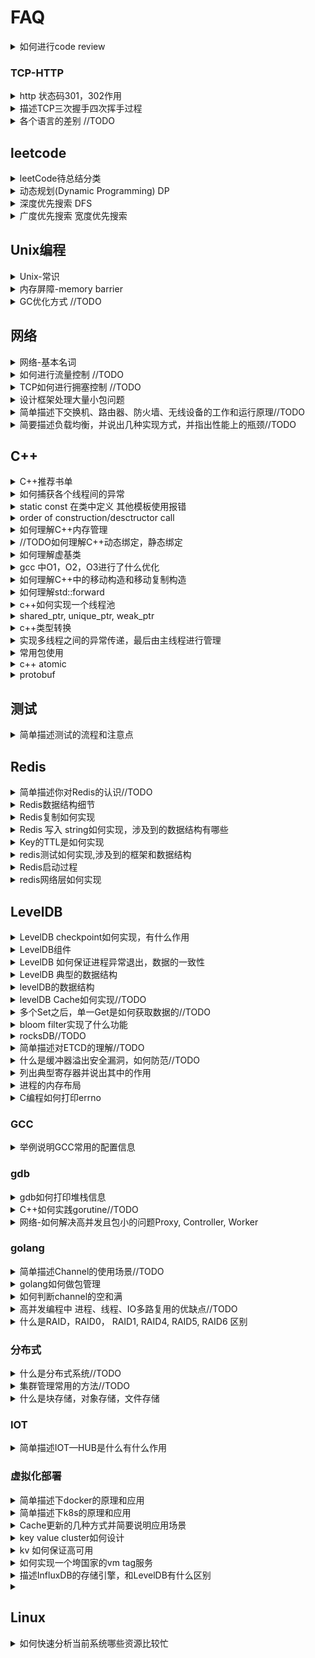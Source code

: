 # FAQ

<details><summary>如何进行code review</summary>

- 代码局部性
- 边界条件是否断
- 是否有资源泄漏

</details>

### TCP-HTTP

<details><summary>http 状态码301，302作用</summary>

- [参考](https://www.jianshu.com/p/93555718732a)
- 1XX 信息性状态码
- 2XX 成功状态码
- 3XX 用户已经移动的文件并且常被包含在头信息中指定的新的地址信息
  - 301 文档在别处，新的地址在头信息中
  - 302 与301相同，只是在头信息中所给的URL是临时的。
- 4XX 用户指定客户端的错误
  - 401 未授权
- 5XX 用户指定服务器的错误
  - 500 服务器内部错误
  - 501 未实现
  - 502 网关错误
  - 503 服务无法获取
  - 504 网关超时
  - 505 不支持的HTTP版本

</details>

<details><summary>描述TCP三次握手四次挥手过程</summary>

#### 三次握手

- client 发送 SYN SEQ=100，(SYN-SEND)
- server接收到 发送SYN SEQ=200， ACK=101 (SYN-RECE)
- client 接收到后发送 ACK=201 established

#### 四次挥手

- client 发送 FIN Seq=4000 进入 FIN_WAIT_1
- server 发送 ACK=4001  进入 CLOSE_WAIT
- client 接收 ACK=4001  进入  FIN_WAIT_2
- server 发送 FIN Seq=5000 ACK=4001 进入  LAST_ACK
- client 接收 FIN 回复ACK Ack=5001 Seq=4001 进入 TIME_WAIT
- server 接收 ACK 进入 CLOSED
- client 经过 2MSL进入 CLOSED

#### TCP报文头

![TCP报文头](z_images/faq.md/z_images-faq.md-2019-04-29-22-01-45.png)
1) 序号：Seq（Sequence Number）序号占32位，用来标识从计算机A发送到计算机B的数据包的序号，计算机发送数据时对此进行标记。
2) 确认号：Ack（Acknowledge Number）确认号占32位，客户端和服务器端都可以发送，Ack = Seq + 1。
3) 标志位：每个标志位占用1Bit，共有6个，分别为 URG、ACK、PSH、RST、SYN、FIN，具体含义如下：
URG：紧急指针（urgent pointer）有效。
ACK：确认序号有效。
PSH：接收方应该尽快将这个报文交给应用层。
RST：重置连接。
SYN：建立一个新连接。
FIN：断开一个连接。
对英文字母缩写的总结：Seq 是 Sequence 的缩写，表示序列；Ack(ACK) 是 Acknowledge 的缩写，表示确认；SYN 是 Synchronous 的缩写，愿意是“同步的”，这里表示建立同步连接；FIN 是 Finish 的缩写，表示完成。

</details>

<details><summary>各个语言的差别 //TODO</summary>

- c 和golang
  - 相同
    - 静态强类型编译语言
  - 不同
    - golang提供了GC
    - 指针操作

</details>

## leetcode

<details><summary>leetCode待总结分类</summary>

- 数组
  - 有序
    - 双指针
    - 反向计算
  - 无序
    - 集合数据结构
    - 打表法
- String
- 树
  - 递归
  - while

- 哈希表
  - 求和
  - 最短路径
- 560 和为K的子数组
- 二分查找
  - 双指针
  - 贪心算法
  - 回溯算法
  - 链表
  - 位运算
  - 堆
  - 图

  - 排序
  - 并查集
  - 分治算法
  - 二叉搜索树
  - 字典树
  - sliding Window
  - 递归
  - 队列
  - Map
  - 拓扑排序
  - Random

</details>

<details><summary>动态规划(Dynamic Programming) DP</summary>

> 若要解一个给定的问题，我们需要先解其不同的部门（子问题），再根据子问题的解以得出原问题的解。<br/>
>确认原问题与子问题、动态规划状态、边界状态结值、状态转移方程等。

- 阶梯步骤
  - 确认原问题和子问题
  - 确认动态规划状态单一
  - 确认边界状态的值
  - 状态转移方程

- 64 Minimum Path Sum
  - dp[i][j] = grid[i][j] + min(dp[i - 1][j], dp[i][j - 1]);
- 118 Pascal's Triangle
  - dp.push_back(max(num[i] + dp[i - 2], dp[i - 1]));
- 119 Pascal's Triangle II
  - res[j] += res[j-1]
- 198 house Robber
  - max(dp[i-2] + nums[i], num[i-1])
- 213 house Robber II
- 爬楼梯
  - n(i) = n(i-1) + n(i-2) (i >= 3)
- 最大字段和

</details>

<details><summary>深度优先搜索 DFS</summary>

1. 首先将根节点放入队列中。
2. 从队列中取出第一个节点，并检验它是否为目标。
   1. 如果找到目标，则结束搜寻并回传结果。
   2. 否则将它某一个尚未检验过的直接子节点加入队列中。
3. 重复步骤2。
4. 如果不存在未检测过的直接子节点。
   1. 将上一级节点加入队列中。
   2. 重复步骤2。
5. 重复步骤4。
6. 若队列为空，表示整张图都检查过了——亦即图中没有欲搜寻的目标。结束搜寻并回传“找不到目标”。

</details>

<details><summary>广度优先搜索 宽度优先搜索</summary>

 1. 首先将根节点放入队列中。
 2. 从队列中取出第一个节点，并检验它是否为目标。
    1. 如果找到目标，则结束搜索并回传结果。
    2. 否则将它所有尚未检验过的直接子节点加入队列中。
 3. 若队列为空，表示整张图都检查过了——亦即图中没有欲搜索的目标。结束搜索并回传“找不到目标”。
 4. 重复步骤2。

 </details>

## Unix编程

<details><summary>Unix-常识</summary>

- 多线程如何跑在多核心上
- 虚拟内存系统的缓存
- 页表
  - 将虚拟页映射到物理页

</details>

<details><summary>内存屏障-memory barrier</summary>

> 主要用处保证内存数据和处理器数据和缓存数据一致性，因为当某个处理器上改变某个变量X时，
> 那么其他处理器的X副本都必须失效，否则将会读取错误的值。大多数现代计算机为了提高性能而
> 采用乱序执行，写操作之后读操作之前插入内存屏障。

</details>

<details><summary>GC优化方式 //TODO</summary></details>

## 网络

<details><summary>网络-基本名词</summary>

> MSS = MTU - sizeof(TCPHDR) - sizeof(IPHDR)
> On receipt of the MSS option the calculation of the size of segmentthat 
>can be sent is:
> SndMaxSegSiz = MIN((MTU - sizeof(TCPHDR) - sizeof(IPHDR)), MSS)
> ![网络延迟](z_images/faq.md/z_images-faq.md-2019-04-17-11-54-07.png)

</details>

<details><summary>如何进行流量控制 //TODO</summary></details>

<details><summary>TCP如何进行拥塞控制 //TODO</summary></details>

</details>

<details><summary>设计框架处理大量小包问题</summary>

> 连接和数据包

- Controller, Proxy, Worker-Group

</details>

<details><summary>简单描述下交换机、路由器、防火墙、无线设备的工作和运行原理//TODO</summary>
</details>

<details><summary>简要描述负载均衡，并说出几种实现方式，并指出性能上的瓶颈//TODO</summary>
</details>

## C++

<details> <summary>C++推荐书单</summary>

- C++ Primer
- STL源码剖析
- effective C++
- More Effective C++
- 深度探索C++对象模型
- C++设计新思维 Modern C++ Design : Generic Programming and Design Patterns Applied
- Exceptional C++ Style中文版

</details>

<details><summary>如何捕获各个线程间的异常</summary>

//TODO

</details>

<details><summary>static const 在类中定义 其他模板使用报错</summary>

</details>

<details><summary>order of construction/desctructor call</summary>

```c++
class C::public B{};
class B::public A{};
class A {};
// constructor C->B->A, destroy A->B->C
```

</details>

<details><summary>如何理解C++内存管理</summary>

> [memory management](http://www.gotw.ca/gotw/009.htm)

</details>

<details><summary>//TODO如何理解C++动态绑定，静态绑定</summary>

> 静态绑定发生在编译期，动态绑定发生在运行期

</details>

<details><summary>如何理解虚基类</summary>

- 虚基类
  - what
    - 让某也类做出声明，愿意共享他的基类,被共享的类称为虚基类(Virtual Base Class)
  - 作用
    - 虚基类的构造函数的调用早于其他非虚基类的构造函数的调用
    - 虚基类的派生类中只保留了一份虚基类的成员。
  - 解决了
    - 继承二义性问题

</details>

<details><summary>gcc 中O1，O2，O3进行了什么优化</summary>

- O1
  - 降低代码大小，可执行代码的运行速度
- O2
  - 提高目标代码的运行速度
- O3
  - 利用现代的CPU中的流水线，Cache等
  - finline-functions      // 采用一些启发式算法对函数进行内联
  - funswitch-loops        // 执行循环unswitch变换
  - fpredictive-commoning  //
  - fgcse-after-reload     //执行全局的共同子表达式消除

</details>

<details><summary>如何理解C++中的移动构造和移动复制构造</summary>

> [doc](https://docs.microsoft.com/en-us/cpp/cpp/move-constructors-and-move-assignment-operators-cpp?view=vs-2017)

```cpp
class_name (class_name &&)
```

- copy costructor

```cpp
class_name (const class_name&)
```

</details>

<details><summary>如何理解std::forward</summary>

- 转发左值为左值或右值
- 转发右值为右值，并禁止转发为左值

</details>

<details><summary>c++如何实现一个线程池</summary>

#### 基本要求

1. 返回异步执行方法
2. 能够查询到当前任务状态
3. 任务数量可控制

#### 提高

- 设计运行时动态调整线程数
- 可以设置线程超时时间
- 增加任务队列长度限制
- 底层用纤程的
- 支持多个线程池合并以复用资源的
- 脱离管程完全从底层实现的（仅以 POSIX 中 Futex 作为同步原语）
- 支持定时任务的
- 支持批量提交的

```c++
/*
* future, packaged_task, lock_guard<std::mutex>, mutex, condition_variable

//from
https://raw.githubusercontent.com/progschj/ThreadPool/master/ThreadPool.h
*/

#ifndef THREAD_POOL_H
#define THREAD_POOL_H

#include <functional>
#include <thread>
#include <vector>
#include <future>
#include <queue>
#include <condition_variable>
#include <mutex>
#include <iostream>


#define MAX_THREAD_NUM 256

class ThreadPool
{
public:
    ThreadPool(const int& maxSize);
    template<class F, class... Args>
    auto enqueue(F&& f, Args&& ... args) -> std::future<typename std::result_of<F(Args...)>::type>;

    ~ThreadPool();

private:
    using Task = std::function<void()>;
    int m_maxSize;
    std::vector<std::thread> m_workers;
    std::queue<std::function<void()>> m_tasks;

    std::mutex m_lock;
    std::condition_variable m_cv;
    bool m_stop;
};

ThreadPool::ThreadPool(const int& maxSize): m_maxSize(maxSize), m_stop(false)
{
    for(auto i = 0; i < maxSize; ++i)
        m_workers.emplace_back(
            [this]
    {
        for(;;)
        {
            std::function<void()> task;
            {
                std::unique_lock<std::mutex> lock(this->m_lock);
                m_cv.wait(lock, [this] {return m_stop || !m_tasks.empty();});

                if(m_stop && m_tasks.empty())
                    return;

                task = std::move(m_tasks.front());
                m_tasks.pop();
            }
            task();
        }
    }
    );
}

// add new work item to the pool
template<class F, class... Args>
auto ThreadPool::enqueue(F&& f, Args&& ... args) -> std::future<typename std::result_of<F(Args...)>::type>
{
    using return_type = typename std::result_of<F(Args...)>::type;

    auto task = std::make_shared<std::packaged_task<return_type()>>
                (std::bind(std::forward<F>(f), std::forward<Args>(args)...));
                // (std::bind(f, args...));

    std::future<return_type> res = task->get_future();
    {
        std::unique_lock<std::mutex> lock(m_lock);

        // don't allow enqueueing after m_stopping the pool
        if(m_stop)
            throw std::runtime_error("enqueue on m_stopped ThreadPool");

        m_tasks.emplace([task]() { (*task)(); });
    }
    m_cv.notify_one();
    return res;
}

// the destructor joins all threads
inline ThreadPool::~ThreadPool()
{
    {
        std::unique_lock<std::mutex> lock(m_lock);
        m_stop = true;
    }
    m_cv.notify_all();

    for(std::thread& worker : m_workers)
        worker.join();
}

#endif


```

</details>

<details><summary>shared_ptr, unique_ptr, weak_ptr</summary>
</details>

<details><summary>c++类型转换</summary>

- 去const属性用const_cast。
- 基本类型转换用static_cast。
- 多态类之间的类型转换用daynamic_cast。
- 不同类型的指针类型转换用reinterpret_cast。

</details>

<details><summary>实现多线程之间的异常传递，最后由主线程进行管理</summary>
//TODO
</details>

<details><summary>常用包使用</summary>

- regex
  - swap, assign, flags, getloc, imbue, mark_count, =
  - regex_match, regex_replace, regex_search
- string
  - [], at, back, front
  - begin, end, rbegin, rend
  - insert, append, pop_back, push_back, replace, erase
  - substr
  - clear, copy
  - compare
  - size, length
  - npos
- vector
  - capacity
  - front, back, at, [], data, assign
  - begin, end, rbegin, rend
  - push_back, pop_back
  - erase
  - reserve, size
- stack
  - top
  - push, pop
  - empty, size
- queue
  - front, back
  - push, pop, emplace
  - empty, size
  - swap
- deque
  - assign
  - front, back, at, []
  - push_back, push_front, pop_back, pop_back
  - empty, size
- list
  - front, back
  - push_back, pop_back, push_front, pop_front, emplace, insert
  - splice
- map
  - at, []
  - begin, cbegin, rbegin, end, cend, rend
  - find, count(key), upper_bound, low_bound
  - insert, emplace, emplace_hit, erase
  - swap, size
- unordered_map
  - at, []
  - begin, cbegin, end, cend
  - find, count(key)
  - insert, emplace, emplace_hit, erase
  - empty, size, clear
- set
  - begin, cbegin, end, cend, rbegin, rend
  - count, find, size, empty
  - emplace, emplace_hit, insert, erase, swap, clear, insert
- unordered_set
- thread
  - detach, join
  - get_id, joinable
  - swap, native_handle, operator=
- this_thread
  - get_id
  - sleep_for, sleep_until
  - yield
- atomic
  - is_lock_free
  - store, load, operator T, exchange
  - compare_exchange_weak, compare_exchange_strong
  - fetch_add, fetch_sub, fetch_and, fetch_or, fetch_xor, operator++, operator--
  - atomic::operator(com. assign.)
- future
  - share
  - get, valid, wait, wait_for, wait_until
  - std::future_status::[ready, timeout, deferred]
- chrono
  - duration, duration_values
  - high_resolution_clock, steady_clock, system_clock
  - time_point
  - functions-> duration_cast, time_point_cast 
  - std::chrono::hours, microseconds, milliseconds, minutes, nanoseconds, seconds
- functional
  - functions -> bind, cref, mem_fn, not1, not2, ref
  - wrapper class-> binary_negate, function, reference_wrapper, unary_negate
  - operator class
    - bit_and, bit_or, bit_xor, divides, equal_to, greater, greater_equal
    - less, less_equal, logical_and, logical_not, logical_or
    - minus, modulus, multiplies, negate, not_equal_to, plus
  - other_class
    - bad_function_call, hash, is_bind_expression, is_placeholder
  - namespaces-> placeholders
  - deprecated
    - binary_function, bind1st, bind2nd, binder1st, binder2nd
    - const_mem_fun1_ref_t, const_mem_fun1_t
    - mem_fun_ref, ptr_fun, mem_fun_t
- memory
  - auto_ptr
    - get, *, ->, =, release, reset
  - auto_ptr_ref
  - shared_ptr
    - =, swap, reset, get, *, ->, bool, use_count, unique, owner_before
    - make_shared
  - weak_ptr
    - =, swap, reset, user_count, expired, lock, owner_before
  - unique_ptr
    - =, get, get_deleter, bool, release, reset, swap, *, ->
  - default_delete
    - ()-> ::delete(ptr), ::delete[](ptr)
- algorithm
  - Non-modifying seq operations
    - all_of, any_of, none_of
    - for_each, find, find_if, find_if_not, find_end, find_first_of, adjacent_find
    - count, count_if, mismatch
    - equal, is_permutation(判断两个容器是否相同)
    - search, search_n
  - modifying sequence operations
    - copy, copy_n, copy_if, copy_backward
    - move, move_backward
    - swap, swap_ranges
    - iter_swap
    - transform
    - replace, replace_if, replace_copy, replace_copy_if
    - fill, fill_n
    - generate, generate_n
    - remove, remote_if, remove_copy, remote_copy_if
    - unique, unique_copy
    - reverse, reverse_copy
    - rotate, rotate_copy
    - random_shuffle, shuffle
  - Partitions
    - is_partitioned, partition, stable_partition
    - partition_copy, partition_point
  - Sort
    - sort, stable_sort, partial_sort, partial_sort_copy
    - is_sorted, is_sorted_until, nth_element
  - Binary Search
    - lower_bound
    - upper_bound
    - equal_range
    - binary_search
  - Merge
    - merge, inplace_merge, includes
    - set_union, set_intersection, set_difference, set_symmetric_difference
  - Heap
    - push_heap, pop_heap, make_heap, sort_heap
    - is_heap, is_heap_util
  - Min/Max
    - min, max, minmax
    - min_element, max_element, minmax_element
  - Other
    - lexicographical_compare
    - next_permutation
    - prev_permutation
- mutex
  - lock, try_lock, unlock, native_handle
  - lock_guard, unique_lock
  - once_falg, adopt_lock_t, defer_lock_t, try_to_lock_t
  - try_lock, lock, call_once
- utility
  - swap
  - make_pair
  - forward
  - move
  - move_if_noexcept
  - declval
- sstream
- cmath
  - abs, ceil, cbrt, round
  - fabs, fmax, fmin, fmod, fdim
  - pow, log, exp
  - sin

</details>

<details><summary>c++ atomic</summary>

```c++
atomic<bool>(false) error, atomic<bool>{false}
```

</details>

<details><summary>protobuf</summary>

> [序列化反序列化使用建议等](https://blog.csdn.net/carson_ho/article/details/70568606)
> Tag-Length-Value的数据保存方式

- 序列化
  - 不同数据类型采用不同的序列化方式，整形采用T-V,没有保存length，减少消息长度。
  - zigzag编码达到无符号数表示有符号数。
  - 嵌套字段, repeated时 packet=true。
- 反序列化
- 优化
  - optional repeated多用
  - field_num 1-15
  - repeated + packet=true
  - 负数使用sint32, sint64

</details>

## 测试

<details><summary>简单描述测试的流程和注意点</summary>

- 数据集、需要测试的代码、测试标准
- 逻辑 性能 可用性

</details>

## Redis

<details><summary>简单描述你对Redis的认识//TODO</summary>

> 单进程多线程

### 数据结构

- sorted set

> skipList 和dict 实现

- sds->string

</details>

<details><summary>Redis数据结构细节</summary>

```c
//sds, 优化返回当前长度和剩余长度复杂度都是O(1)
 struct sdshdr {
   int len;
   int free;
   char buf[];
};
// 返回sdshdr.len
static inline size_t sdslen(const sds s) {
    struct sdshdr *sh = (void*)(s-(sizeof(struct sdshdr)));
    return sh->len;
}

// 返回sdshdr.free
static inline size_t sdsavail(const sds s) {
    struct sdshdr *sh = (void*)(s-(sizeof(struct sdshdr)));
    return sh->free;
}
```
</details>

<details><summary>Redis复制如何实现</summary>

- 旧版本

> 同步-sync和命令传播-command propagate两个操作
> 通信过程:1.从服务器连接到主服务器 发送Sync，2. BGSAVE命令记录RDB，发送快照RDB, 3. 发送缓冲区保存的所有写命令
> 增量同步： 发送命令

- 新版本

> 复制挤压缓冲区,

### 实现细节

```c
//syncWithMaster
//ping auth 准备好解析rdb
void syncWithMaster(aeEventLoop *el, int fd, void *privdata, int mask) {}
 /* ---------------------------------- MASTER -------------------------------- */  
void createReplicationBacklog(void) /* 创建复制积压缓冲区 */  
void resizeReplicationBacklog(long long newsize) /* 调整复制积压缓冲区的大小*/  
void freeReplicationBacklog(void) /* 释放复制积压缓冲区*/  
void feedReplicationBacklog(void *ptr, size_t len) /* 将写命令添加到复制积压缓冲区*/  
void feedReplicationBacklogWithObject(robj *o) /*将写命令添加到复制积压缓冲区，但以对象的格式作为参数 */ 
void replicationFeedSlaves(list *slaves, int dictid, robj **argv, int argc) /* 将主数据库复制到从数据库 */  
void replicationFeedMonitors(redisClient *c, list *monitors, int dictid, robj **argv, int argc) /* 发送数据给monitor监听者 */  
long long addReplyReplicationBacklog(redisClient *c, long long offset) 
/* 将复制积压缓冲区的offset到end的添加client的reply*/
int masterTryPartialResynchronization(redisClient *c) /* 主服务器尝试部分重同步 */  
void syncCommand(redisClient *c) /* 同步命令函数 */  
void replconfCommand(redisClient *c) /* 此函数用于从服务器进行配置复制进程中的执行参数设置 */  
void sendBulkToSlave(aeEventLoop *el, int fd, void *privdata, int mask) /* 给slave发送BULK数据 */  
void updateSlavesWaitingBgsave(int bgsaveerr, int type) /* 此方法将用于后台保存进程快结束时调用，更新slave */        
/* ----------------------------------- SLAVE -------------------------------- */  
void replicationAbortSyncTransfer(void) /* 中止与master的同步操作 */  
void replicationSendNewlineToMaster(void)  
void replicationEmptyDbCallback(void *privdata)  
void readSyncBulkPayload(aeEventLoop *el, int fd, void *privdata, int mask) 
/* 从服务器读取同步的Sync的BULK数据 */  
char *sendSynchronousCommand(int flags, int fd, ...)  /* 从服务器给主服务器进行同步数据的命令和接收相应的回复 */  
int slaveTryPartialResynchronization(int fd) /* 从服务器尝试部分重同步操作 */  
void syncWithMaster(aeEventLoop *el, int fd, void *privdata, int mask) 
/* 与主服务器保持同步，期间包括发送ping命令,身份验证,发送端口信息 */  
int connectWithMaster(void) /* 连接服务器，设置事件回调 syncWithMaster*/  
void undoConnectWithMaster(void) /* 断开与主服务器的连接 */  
int cancelReplicationHandshake(void) /* 当已经存在一个复制进程时，中止一个非阻塞的replication复制的尝试 */  
void replicationSetMaster(char *ip, int port) /* 设置主服务器的ip地址和端口号 */  
void replicationUnsetMaster(void)  
void slaveofCommand(redisClient *c)  
void roleCommand(redisClient *c)  
void replicationSendAck(void) /* 发送ACK包给主服务器 ，告知当前的进程偏移量 */       
/* ---------------------- MASTER CACHING FOR PSYNC -------------------------- */  
void replicationCacheMaster(redisClient *c)  /*缓存主服务器信息 */  
void replicationDiscardCachedMaster(void) /* 当某个从服务器将不会再回复的时候，可以释放掉缓存的主服务器信息 */  
void replicationResurrectCachedMaster(int newfd) /* 将缓存主服务器复活 */       
/* ------------------------- MIN-SLAVES-TO-WRITE  --------------------------- */  
void refreshGoodSlavesCount(void) /*刷新延迟小于阈值的slave的数量*/  
void replicationScriptCacheInit(void)  
void replicationScriptCacheFlush(void)  
void replicationScriptCacheAdd(sds sha1)  
int replicationScriptCacheExists(sds sha1)  
void replicationCron(void) //主从复制的调度中心
```

</details>

<details><summary>Redis 写入 string如何实现，涉及到的数据结构有哪些</summary>

```c

//和redis各种数据对象绑定
typedef struct redisObject {
    unsigned type:4;
    unsigned encoding:4;
    unsigned lru:LRU_BITS; /* LRU time (relative to global lru_clock) or
                            * LFU data (least significant 8 bits frequency
                            * and most significant 16 bits access time). */
    int refcount;
    void *ptr;
} robj;

/* Redis database representation. There are multiple databases identified
 * by integers from 0 (the default database) up to the max configured
 * database. The database number is the 'id' field in the structure. */
typedef struct redisDb {
    dict *dict;                 /* The keyspace for this DB */
    dict *expires;              /* Timeout of keys with a timeout set */
    dict *blocking_keys;        /* Keys with clients waiting for data (BLPOP)*/
    dict *ready_keys;           /* Blocked keys that received a PUSH */
    dict *watched_keys;         /* WATCHED keys for MULTI/EXEC CAS */
    int id;                     /* Database ID */
    long long avg_ttl;          /* Average TTL, just for stats */
    list *defrag_later;         /* List of key names to attempt to defrag one by one, gradually. */
} redisDb;

/* With multiplexing we need to take per-client state.
 * Clients are taken in a linked list. */
typedef struct client {
} client;

//t_string.c
/* SET key value [NX] [XX] [EX <seconds>] [PX <milliseconds>] */
//embstr, sds
void setCommand(client *c){
    int j;
    robj *expire = NULL;
    int unit = UNIT_SECONDS;
    int flags = OBJ_SET_NO_FLAGS;

    for (j = 3; j < c->argc; j++) {
      if()
      {
      } else {
        addReply(c,shared.syntaxerr);
        return;
      }
    }
    c->argv[2] = tryObjectEncoding(c->argv[2]);
    setGenericCommand(c,flags,c->argv[1],c->argv[2],expire,unit,NULL,NULL);

};
void setGenericCommand(client *c, int flags, robj *key, robj *val, robj *expire, int unit, robj *ok_reply, robj *abort_reply) {
  long long milliseconds = 0; /* initialized to avoid any harmness warning */

  if (expire) {
      if (getLongLongFromObjectOrReply(c, expire, &milliseconds, NULL) != C_OK)
          return;
      if (milliseconds <= 0) {
          addReplyErrorFormat(c,"invalid expire time in %s",c->cmd->name);
          return;
      }
      if (unit == UNIT_SECONDS) milliseconds *= 1000;
  }

  if ((flags & OBJ_SET_NX && lookupKeyWrite(c->db,key) != NULL) ||
      (flags & OBJ_SET_XX && lookupKeyWrite(c->db,key) == NULL))
  {
      addReply(c, abort_reply ? abort_reply : shared.nullbulk);
      return;
  }
  setKey(c->db,key,val);
  server.dirty++;
  if (expire) setExpire(c,c->db,key,mstime()+milliseconds);
  notifyKeyspaceEvent(NOTIFY_STRING,"set",key,c->db->id);
  if (expire) notifyKeyspaceEvent(NOTIFY_GENERIC,
      "expire",key,c->db->id);
  addReply(c, ok_reply ? ok_reply : shared.ok);
}

//db.c
/* High level Set operation. This function can be used in order to set
 * a key, whatever it was existing or not, to a new object.
 *
 * 1) The ref count of the value object is incremented.
 * 2) clients WATCHing for the destination key notified.
 * 3) The expire time of the key is reset (the key is made persistent).
 *
 * All the new keys in the database should be created via this interface. */
void setKey(redisDb* db, robj* key, robj* val);
{
  db.addKey();
}

/* Add the key to the DB. It's up to the caller to increment the reference
 * counter of the value if needed.
 *
 * The program is aborted if the key already exists. */
void dbAdd(redisDb* db, robj* key, robj* val){
  soltToKeyAdd(key);
};


void soltToKeyAdd(robj* key){
  //0为Del
  soltToKeyUpdateKey(key, 1);
};

/* Slot to Key API. This is used by Redis Cluster in order to obtain in
 * a fast way a key that belongs to a specified hash slot. This is useful
 * while rehashing the cluster and in other conditions when we need to
 * understand if we have keys for a given hash slot. */
void slotToKeyUpdateKey(robj* key, int add)
{
}

//networking.c
/* Add the object 'obj' string representation to the client output buffer. */
void addReply(client* c, robj* obj){
};


//db.c 通过dict进行判断key是否存在 hashmap
robj* lookupKeyWrite(redisDb* db, robj* key){ };
```

</details>

<details><summary>Key的TTL是如何实现</summary></details>

<details><summary>redis测试如何实现,涉及到的框架和数据结构</summary>

//TODO

</details>

<details><summary>Redis启动过程</summary>

```c
//server.c
int mian()
{

}
```

</details>

<details><summary>redis网络层如何实现</summary>

//TODO
#### 问题

- 连接管理
- 消息处理、解析
- 连接释放

```c
/* networking.c -- Networking and Client related operations */
client *createClient(int fd);
void closeTimedoutClients(void);
void freeClient(client *c);
void freeClientAsync(client *c);
void resetClient(client *c);
void sendReplyToClient(aeEventLoop *el, int fd, void *privdata, int mask);
void *addDeferredMultiBulkLength(client *c);
void setDeferredMultiBulkLength(client *c, void *node, long length);
void processInputBuffer(client *c);
void processInputBufferAndReplicate(client *c);
void acceptHandler(aeEventLoop *el, int fd, void *privdata, int mask);
void acceptTcpHandler(aeEventLoop *el, int fd, void *privdata, int mask);
void acceptUnixHandler(aeEventLoop *el, int fd, void *privdata, int mask);
void readQueryFromClient(aeEventLoop *el, int fd, void *privdata, int mask);
void addReplyString(client *c, const char *s, size_t len);
void AddReplyFromClient(client *c, client *src);
void addReplyBulk(client *c, robj *obj);
void addReplyBulkCString(client *c, const char *s);
void addReplyBulkCBuffer(client *c, const void *p, size_t len);
void addReplyBulkLongLong(client *c, long long ll);
void addReply(client *c, robj *obj);
void addReplySds(client *c, sds s);
void addReplyBulkSds(client *c, sds s);
void addReplyError(client *c, const char *err);
void addReplyStatus(client *c, const char *status);
void addReplyDouble(client *c, double d);
void addReplyHumanLongDouble(client *c, long double d);
void addReplyLongLong(client *c, long long ll);
void addReplyMultiBulkLen(client *c, long length);
void addReplyHelp(client *c, const char **help);
void addReplySubcommandSyntaxError(client *c);
void copyClientOutputBuffer(client *dst, client *src);
size_t sdsZmallocSize(sds s);
size_t getStringObjectSdsUsedMemory(robj *o);
void freeClientReplyValue(void *o);
void *dupClientReplyValue(void *o);
void getClientsMaxBuffers(unsigned long *longest_output_list,
                          unsigned long *biggest_input_buffer);
char *getClientPeerId(client *client);
sds catClientInfoString(sds s, client *client);
sds getAllClientsInfoString(int type);
void rewriteClientCommandVector(client *c, int argc, ...);
void rewriteClientCommandArgument(client *c, int i, robj *newval);
void replaceClientCommandVector(client *c, int argc, robj **argv);
unsigned long getClientOutputBufferMemoryUsage(client *c);
void freeClientsInAsyncFreeQueue(void);
void asyncCloseClientOnOutputBufferLimitReached(client *c);
int getClientType(client *c);
int getClientTypeByName(char *name);
char *getClientTypeName(int class);
void flushSlavesOutputBuffers(void);
void disconnectSlaves(void);
int listenToPort(int port, int *fds, int *count);
void pauseClients(mstime_t duration);
int clientsArePaused(void);
int processEventsWhileBlocked(void);
int handleClientsWithPendingWrites(void);
int clientHasPendingReplies(client *c);
void unlinkClient(client *c);
int writeToClient(int fd, client *c, int handler_installed);
void linkClient(client *c);
void protectClient(client *c);
void unprotectClient(client *c);

#ifdef __GNUC__
void addReplyErrorFormat(client *c, const char *fmt, ...)
    __attribute__((format(printf, 2, 3)));
void addReplyStatusFormat(client *c, const char *fmt, ...)
    __attribute__((format(printf, 2, 3)));
#else
void addReplyErrorFormat(client *c, const char *fmt, ...);
void addReplyStatusFormat(client *c, const char *fmt, ...);
#endif
```

</details>

## LevelDB

<details><summary>LevelDB checkpoint如何实现，有什么作用</summary>

- 从服务器载入RDB文件时，阻塞不处理命令

</details>

<details><summary>LevelDB组件</summary>

> batch, jurnal_log, memDB, ssTable

- sstable
  - 内容
    - datablock
      - restart point
      > 类似于字典树一样，由于每个Restart point存储的都是完整的key值，因此在sstable中进行数据查找时，可以首先利用restart point点的数据进行键值比较，以便于快速定位目标数据所在的区域；
    - filterblock bloom filter
      - filter data
      - filter n offset, base Lg(1Byte)-默认11表示每2kb的数据，创建一个过滤器来存放过滤数据
    - meta index block结构
      - filter block在整个sstable中的索引信息
  - 优势
    - 索引和BloomFilter等元数据可随文件一起创建和销毁，即直接存在文件里，不用加载时动态计算，不用维护更新

</details>
<details><summary>LevelDB 如何保证进程异常退出，数据的一致性</summary>

> 前者中可能存储一个写操作的部分写已经被记载到日志文件中，仍然有部分写未被记录，这种情况下，当数据库重新启动恢复时，读到这条日志记录时，发现数据异常，直接丢弃或退出，实现了写入的原子性保障。后者，写日志已经完成，已经数据未真正持久化，数据库启动恢复时通过redo日志实现数据写入，仍然保障了原子性。[](https://leveldb-handbook.readthedocs.io/zh/latest/_images/batch.jpeg)

</details>

<details><summary>LevelDB 典型的数据结构</summary>

```go
// fileStorage is a file-system backed storage.
type fileStorage struct {
	path     string
	readOnly bool

	mu      sync.Mutex
	flock   fileLock
	slock   *fileStorageLock
	logw    *os.File
	logSize int64
	buf     []byte
	// Opened file counter; if open < 0 means closed.
	open int
	day  int
}

// memStorage is a memory-backed storage.
type memStorage struct {
	mu    sync.Mutex
	slock *memStorageLock
	files map[uint64]*memFile
	meta  FileDesc
}

//memDB
// DB is an in-memory key/value database.
//skiplist
type DB struct {
	cmp comparer.BasicComparer
	rnd *rand.Rand

	mu     sync.RWMutex
	kvData []byte
	// Node data:
	// [0]         : KV offset
	// [1]         : Key length
	// [2]         : Value length
	// [3]         : Height
	// [3..height] : Next nodes
	nodeData  []int
	prevNode  [tMaxHeight]int
	maxHeight int
	n         int
	kvSize    int
}

type dbIter struct {
	util.BasicReleaser
	p          *DB //MEMDB
	slice      *util.Range
	node       int
	forward    bool
	key, value []byte
	err        error
}

//SSDB

```

</details>

<details><summary>levelDB的数据结构</summary>

> 第一层oplog
> 第二层memetable是在内存中
> 磁盘中是sstable，氛围 datablock, metablock

</details>

<details><summary>levelDB Cache如何实现//TODO</summary>

> 通过两个链表和一个hashmap实现

</details>

<details><summary>多个Set之后，单一Get是如何获取数据的//TODO</summary></details>

<details><summary>bloom filter实现了什么功能</summary>

> 二进制向量和一系列随机映射函数,检索一个元素是否在一个集合中.有点空间效率和查询时间远远超过
> 一般算法，有一定的误识别率和删除困难。多个hash函数进行判断，如果有一个不在则元素肯定不在集
> 合中，如果都是1则说并数据在的概率比较大。![说明](z_images/faq.md/z_images-faq.md-2019-04-23-11-03-38.png)

</details>

<details><summary>rocksDB//TODO</summary></details>
  
<details><summary>简单描述对ETCD的理解//TODO</summary></details>

<details><summary>什么是缓冲器溢出安全漏洞，如何防范//TODO</summary></details>

<details><summary>列出典型寄存器并说出其中的作用</summary>

- 数据寄存器
- 指针及变地址寄存器
  - esp 栈指针寄存器
  - sp堆栈指针寄存器
  - bp基地址寄存器
  - si源变址寄存器
  - di目标变址寄存器
- 段寄存器
- 控制寄存器

</details>

<details><summary>进程的内存布局</summary>

```md
高地址
------
stack
------
  ⬇

  ⬆
------
heap
------
bss段（未初始化 initialized to zero by exec）
---------------------
data段  read from program file by exec
-----
代码段
--------------------
低地址

- 栈
> 存储局部、临时变量、函数调用时，存储函数返回指针，用于控制函数的返回。在程序开始时自动分配
>内存，结束时自动释放内存，
```

</details>

<details><summary>C编程如何打印errno</summary>

```c

if(read(fd, buf, 1) == -1)
{
  printf("oh dear, something went wrong with read()! %s \n", strerror(errno));
}

```

</details>

### GCC

<details><summary>举例说明GCC常用的配置信息</summary>

- gcc -I/path -L/path
  - -I /path path to include, gcc will find .h files in this path
  - -L /path contains library files, .a, .so
- 编译-------------
- ggdb
- Wall
  - Wall 允许发出Gcc提供的所有有用的报警信息
- Werror
  - 视警告为错误,出现任何警告就放弃编译
- Wextra
  - 打印额外的警告信息
- w
  - 禁止显示所有警告信息
- ggdb
  - 产生gdb需要的调试信息
- g
  - 可以产生复合操作系统本地格式的调试信息(stabs, coff, xcoff, dwarf2)
- 链接-------------
- Wl,dn
  - 静态链接库, 其他写法-dn, -non_shared, -static, Bstatic
- Wl,dy
  - 动态链接库, -dy, -call_shared, Bdynamic

```bash
//生成.o文件
gcc -c hello.cpp -o hell.o
```

- [lpthread, pthread区别](https://stackoverflow.com/a/23251828/5005060)
- [$<, $@含义](https://stackoverflow.com/a/37701195/5005060)
- [maketutor](http://www.cs.colby.edu/maxwell/courses/tutorials/maketutor/)

</details>

### gdb

<details><summary>gdb如何打印堆栈信息</summary>

- info functions      - 查看执行的函数
- where/bt(backtrace) - 查看当前运行的堆栈
- fream n             - 显示n号帧
- info program        - 查看程序是否在运行，进程号，被暂定的原因
- info threads        - 查看线程信息
- layout asm          - 显示反汇编窗口
- layout src          - 显示源码窗口
- layout              - 分割窗口
- thread thread-id    - 切换到 thread-id

</details>

<details><summary>C++如何实践gorutine//TODO </summary></details>

<details><summary>网络-如何解决高并发且包小的问题Proxy, Controller, Worker</summary>

- Proxy负责包的收，将包放在不同的共享内存中
- Worker 多个worker组成group然后，消费共享内存中的数据
- Controller 负责Proxy，Worker的存在性，存活性检查

</details>

### golang

<details><summary>简单描述Channel的使用场景//TODO</summary>



</details>

<details><summary>golang如何做包管理</summary>

#### //TODOVendor

#### [glide](https://github.com/Masterminds/glide)

```bash

$ glide create                            # Start a new workspace
$ open glide.yaml                         # and edit away!
$ glide get github.com/Masterminds/cookoo # Get a package and add to glide.yaml
$ glide install                           # Install packages and dependencies
# work, work, work
$ go build                                # Go tools work normally
$ glide up                                # Update to newest versions of the package

```

</details>

<details><summary>如何判断channel的空和满</summary>

```golang
ch := make(chan int, 1)
ch <- 1
select {
  case ch <- 2:
  fmt.Println("channel is empty");
  default:
  fmt.Println("channel is full !");
}
```

</details>

<details><summary>高并发编程中 进程、线程、IO多路复用的优缺点//TODO</summary>

- 多线程
  - 特点
    - 独立的虚拟地址空间
    - 控制流显示的使用某种技术，进行进程间通信
    - 共享文件表,不共享用户地址空间，
  - 使用
    - fork 之后 已连接的描述符副本，文件表中的引用计数+1
    - 子进程退出时，已经连接的文件描述符的副本将自动关闭
  - 优势
  - 劣势
    - 多进程间共享数据比较困难，需要IPC，比较慢，开销高
- IO多路复用-(I/O multiplexing)
  - 特点
    - 一个进程的上下文中显示的调用他们自己的逻辑流
    - 所有的程序共享一个地址空间
- 多线程
  - 特点
    - 线程是运行在一个单一进程上下文中的逻辑流，由内核进行调度
    - 共享同一个虚拟地址空间
  - 优势
  - 劣势

</details>

<details><summary>什么是RAID，RAID0， RAID1, RAID4, RAID5, RAID6 区别</summary>

> RAID磁盘冗余阵列edundant Array of Independent Disks, Radi0 两块物理磁盘组成一块逻辑
> 磁盘，RAID1两块物理磁盘实际上是和最小物理磁盘一样大小的逻辑磁盘，raid4四块物理磁盘，一快用
> 于块奇偶校验，raid5奇偶校验分布在各个磁盘上允许一块磁盘损坏，raid6奇偶校验分布在各个磁盘上，
> 允许两个磁盘损坏。

</details>

### 分布式

<details><summary>什么是分布式系统//TODO</summary>

#### 概念

> 分布式系统是由一组通过网络进行通信、为了完成共同的任务而协调工作的计算机节点。多个机器完成计算、
>存储任务，处理更多的数据。带来性能的提升和系统各个分片数据隔离的优势。
>A distributed system is a collection of independent computers that appears to its users as a single coherent system. <Distributed Systems Principles and Paradigms>

#### 挑战

1. 异构机器
2. 普通节点故障,容错性，故障独立性
3. 不可靠的网络
4. CAP 一致性-Consistency，可用性-Availability，分区容错性-Partition tolerance
5. 可拓展性

#### 组成

1. 协调中心
   1. etcd, zk
2. 搜索
3. rpc
4. 日志
5. service
   1. soa，spring，boot，微服务
6. cache
7. 容器
8. 负载均衡
   1. nginx，apache
9. 消息队列
   1. kafka、rabbitMQp、rocketMQ、QSP
   2. 异步处理、应用解耦、流量削峰和消息通讯
10. 实时计算
    1. stom、akka
11. 离线数据平台
    1. hadoop\spark
12. bdproxy
    1. cobar
13. db
    1. mysql、mongo、hBase、orccle
14. 一致性协议
    1. raft

</details>

<details><summary>集群管理常用的方法//TODO</summary></details>

<details><summary>什么是块存储，对象存储，文件存储</summary>

> 扇区->物理块->逻辑快->文件系统<br/>
> 块存储描述的是磁盘，文件存储对应的是文件，对象存储在磁盘上安装对象存储的软件。


</details>

### IOT

<details><summary>简单描述IOT—HUB是什么有什么作用</summary>

> 针对海量设备进行联接、数据采集/转发、远程控制的云服务。
> 数据上报，物模型（属性），时序数据存储和可视化，业务系统调用

</details>

### 虚拟化部署

<details><summary>简单描述下docker的原理和应用</summary>

> Linux Container容器是一种内核虚拟化技术，可以提供轻量级的虚拟化，以便隔离进程和资源,是指
> Linux内核（尤指命名空间以及Cgroup）的一个特性，它允许其他一些沙盒进程运行在一块相对独立的
> 空间，并且能够方便的控制他们的资源调度。<br/>
> docker轻量级的虚拟化技术,提供了轻量级的资源隔离,简洁的一致性部署。<br/>
> CGroups-(container Groups)是将任意进程进行分组化管理的Linux内核功能,其中子系统的概念用
>来做资源隔离,首先挂载子系统，然后才有control group的。比如先挂载memory子系统，然后在
>memory子系统中创建一个cgroup节点，在这个节点中，将需要控制的进程id写入，并且将控制的属性写
>入，这就完成了内存的资源限制。cgroup默认有很多资源组，cpu mem iops,iodbandwide,net,
>device acess等 <br/>
> Lxc是Linux containers的简称，是一种基于容器的操作系统层级的虚拟化技术。借助于namespace
>的隔离机制和cgroup限额功能，LXC提供了一套统一的API和工具来建立和管理container.<br/>
> 使用了aufs-(another union file system)AUFS是一个能透明覆盖一或多个现有文件系统的层状
>文件系统。支持将不同目录挂载到同一个虚拟文件系统下，可以把不同的目录联合在一起，组成一个单一
>的目录。这种是一种虚拟的文件系统，文件系统不用格式化，直接挂载即可。<br/>

- docker涉及到的文件
  - tar(file)<->container
  - image<->container
  - image<->tar(file)

</details>

<details><summary>简单描述下k8s的原理和应用</summary>

- 为什么
- 是什么
- 如何实现

> 主从分布式架构
</details>

<details><summary>Cache更新的几种方式并简要说明应用场景</summary>

#### Cache Aside

> 写的时候标记Cache 为脏，读后加载数据到Cache,调用方加载<br/>
> 先读后写，然后脏数据加载到了Cache中

#### read/write through

> cache命中更新缓存，缓存自己同步的更新数据库。缓存自己更新加载数据和更新数据库

#### write behind Caching / write back

> 更新数据的时候只更新缓存，缓存异步的更新数据。Write back合并同一数据的多次操作。

</details>

<details><summary>key value cluster如何设计</summary>

//TODO

</details>

<details><summary>kv 如何保证高可用</summary>
//TODO
</details>

<details><summary>如何实现一个垮国家的vm tag服务</summary>

#### 要求

- 也无妨可以根据Tag查询机器，可以查询机器上的Tag

</details>

<details><summary>描述InfluxDB的存储引擎，和LevelDB有什么区别</summary>

//TODO

</details>

<details><summary></summary></details>

## Linux

<details><summary>如何快速分析当前系统哪些资源比较忙</summary>

- network
  - ifstat
    - watch more /proc/net/dev
    - watch ifocnfig

- disk
  - iostat

</details>